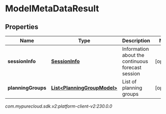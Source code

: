 # ModelMetaDataResult


## Properties

| Name | Type | Description | Notes |
| ------------ | ------------- | ------------- | ------------- |
| **sessionInfo** | [**SessionInfo**](SessionInfo) | Information about the continuous forecast session |  [optional] |
| **planningGroups** | [**List&lt;PlanningGroupModel&gt;**](PlanningGroupModel) | List of planning groups |  [optional] |




_com.mypurecloud.sdk.v2:platform-client-v2:230.0.0_

